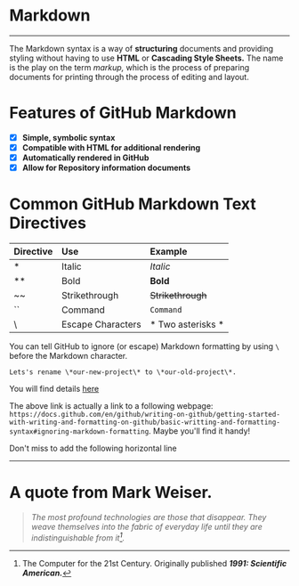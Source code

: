 # **Markdown**
***
The Markdown syntax is a way of **structuring** documents and providing styling without having to use **HTML** or **Cascading Style Sheets.** The name is the play on the term *markup,* which is the process of preparing documents for printing through the process of editing and layout.

# **Features of GitHub Markdown**
- [x] **Simple, symbolic syntax**
- [x] **Compatible with HTML for additional rendering**
- [x] **Automatically rendered in GitHub**
- [x] **Allow for Repository information documents**

# **Common GitHub Markdown Text Directives**
**Directive**|**Use**|**Example**
:---|:---|:---
\*|Italic|*Italic*
\*\*|Bold|**Bold**
\~\~|Strikethrough|~~Strikethrough~~
\`\`|Command|`Command`
\ |Escape Characters|\* Two asterisks \*

You can tell GitHub to ignore (or escape) Markdown formatting by using `\` before the Markdown character.

`Lets's rename \*our-new-project\* to \*our-old-project\*.`

You will find details [here](https://docs.github.com/en/github/writing-on-github/getting-started-with-writing-and-formatting-on-github/basic-writting-and-formatting-syntax#ignoring-markdown-formatting)

The above link is actually a link to a following webpage: `https://docs.github.com/en/github/writing-on-github/getting-started-with-writing-and-formatting-on-github/basic-writting-and-formatting-syntax#ignoring-markdown-formatting`.
Maybe you'll find it handy!

Don't miss to add the following horizontal line
***
# **A quote from Mark Weiser.**
>*The most profound technologies are those that disappear. They weave themselves into the fabric of everyday life until they are indistinguishable from it[^1].*

[^1]:The Computer for the 21st Century. Originally published **_1991: Scientific American._**











    












